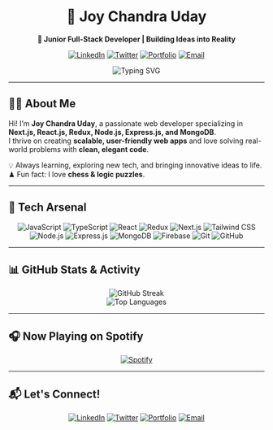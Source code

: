 <!-- Profile Header -->
<div align="center">
  
# 🌌 Joy Chandra Uday
**🚀 Junior Full-Stack Developer | Building Ideas into Reality**  

[![LinkedIn](https://img.shields.io/badge/-LinkedIn-0077B5?style=flat&logo=linkedin&logoColor=white)](https://www.linkedin.com/in/joychandrauday)
[![Twitter](https://img.shields.io/badge/-Twitter-1DA1F2?style=flat&logo=twitter&logoColor=white)](https://twitter.com/joychandrauday)
[![Portfolio](https://img.shields.io/badge/-Portfolio-4ade80?style=flat&logo=web&logoColor=white)](https://joychandrauday-nexus.vercel.app/)
[![Email](https://img.shields.io/badge/-Email-D14836?style=flat&logo=gmail&logoColor=white)](mailto:joychandraud@gmail.com)

<img src="https://readme-typing-svg.herokuapp.com?font=Fira+Code&size=22&pause=1000&color=58A6FF&width=550&lines=Transforming+Ideas+into+Reality+through+Code;Crafting+Modern+Full-Stack+Web+Apps;Passionate+About+Clean+UI+%26+UX" alt="Typing SVG" />

</div>

---

## 🧑‍💻 About Me
Hi! I’m **Joy Chandra Uday**, a passionate web developer specializing in **Next.js, React.js, Redux, Node.js, Express.js, and MongoDB**.  
I thrive on creating **scalable, user-friendly web apps** and love solving real-world problems with **clean, elegant code**.

💡 Always learning, exploring new tech, and bringing innovative ideas to life.  
♟ Fun fact: I love **chess & logic puzzles**.

---

## 🚀 Tech Arsenal
<div align="center">

![JavaScript](https://img.shields.io/badge/-JavaScript-F7DF1E?style=for-the-badge&logo=javascript&logoColor=black)
![TypeScript](https://img.shields.io/badge/-TypeScript-3178C6?style=for-the-badge&logo=typescript&logoColor=white)
![React](https://img.shields.io/badge/-React-20232A?style=for-the-badge&logo=react&logoColor=61DAFB)
![Redux](https://img.shields.io/badge/-Redux-764ABC?style=for-the-badge&logo=redux&logoColor=white)
![Next.js](https://img.shields.io/badge/-Next.js-000000?style=for-the-badge&logo=next.js&logoColor=white)
![Tailwind CSS](https://img.shields.io/badge/-Tailwind_CSS-38B2AC?style=for-the-badge&logo=tailwind-css&logoColor=white)
![Node.js](https://img.shields.io/badge/-Node.js-339933?style=for-the-badge&logo=node.js&logoColor=white)
![Express.js](https://img.shields.io/badge/-Express.js-000000?style=for-the-badge&logo=express&logoColor=white)
![MongoDB](https://img.shields.io/badge/-MongoDB-47A248?style=for-the-badge&logo=mongodb&logoColor=white)
![Firebase](https://img.shields.io/badge/-Firebase-FFCA28?style=for-the-badge&logo=firebase&logoColor=black)
![Git](https://img.shields.io/badge/-Git-F05032?style=for-the-badge&logo=git&logoColor=white)
![GitHub](https://img.shields.io/badge/-GitHub-181717?style=for-the-badge&logo=github&logoColor=white)

</div>

---

## 📊 GitHub Stats & Activity
<div align="center">

![GitHub Streak](https://github-readme-streak-stats.herokuapp.com/?user=joychandrauday&theme=radical&hide_border=true)  
![Top Languages](https://github-readme-stats.vercel.app/api/top-langs/?username=joychandrauday&layout=compact&theme=radical&hide_border=true)

</div>

---

## 🎧 Now Playing on Spotify
<div align="center">

[![Spotify](https://novatorem-yourusername.vercel.app/api/spotify)](https://open.spotify.com/playlist/5r37wWTBtwEaVX1YAI4Y7B)


</div>

---

## 📬 Let's Connect!
<div align="center">

[![LinkedIn](https://img.shields.io/badge/-LinkedIn-0077B5?style=for-the-badge&logo=linkedin&logoColor=white)](https://www.linkedin.com/in/joychandrauday)
[![Twitter](https://img.shields.io/badge/-Twitter-1DA1F2?style=for-the-badge&logo=twitter&logoColor=white)](https://twitter.com/joychandrauday)
[![Portfolio](https://img.shields.io/badge/-Portfolio-4ade80?style=for-the-badge&logo=web&logoColor=white)](https://joychandrauday-nexus.vercel.app/)
[![Email](https://img.shields.io/badge/-Email-D14836?style=for-the-badge&logo=gmail&logoColor=white)](mailto:joychandraud@gmail.com)

</div>
